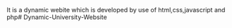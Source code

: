 It is a dynamic webite which is developed by use of html,css,javascript and php# Dynamic-University-Website
